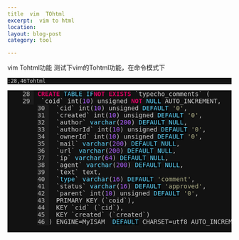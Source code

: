 ```yaml
---
title  vim  TOhtml
excerpt:  vim to html 
location: 
layout: blog-post
category: tool

---
```

vim Tohtml功能
测试下vim的Tohtml功能，在命令模式下

	:28,46Tohtml

<style type="text/css">
pre { font-family: monospace; color: #d0d0d0; background-color: #121212; }
.lnr { color: #bcbcbc; background-color: #1c1c1c; }
.Type { color: #5fd7ff; }
.String { color: #afaf87; }
.Number { color: #af5fff; }
.Special { color: #5fd7ff; background-color: #080808; }
.Statement { color: #d7005f; font-weight: bold; }
</style>

<pre>
	<span class="lnr">28 </span> <span class="Statement">CREATE</span> <span class="Special">TABLE</span> <span class="Special">IF</span><span class="Statement">NOT</span> <span class="Statement">EXISTS</span> `typecho_comments` (
	<span class="lnr">29 </span>  `coid` int(<span class="Number">10</span>) unsigned <span class="Statement">NOT</span> <span class="Special">NULL</span> AUTO_INCREMENT,
		<span class="lnr">30 </span>  `cid` int(<span class="Number">10</span>) unsigned <span class="Special">DEFAULT</span> <span class="String">'0'</span>,
		<span class="lnr">31 </span>  `created` int(<span class="Number">10</span>) unsigned <span class="Special">DEFAULT</span> <span class="String">'0'</span>,
		<span class="lnr">32 </span>  `author` <span class="Type">varchar</span>(<span class="Number">200</span>) <span class="Special">DEFAULT</span> <span class="Special">NULL</span>,
		<span class="lnr">33 </span>  `authorId` int(<span class="Number">10</span>) unsigned <span class="Special">DEFAULT</span> <span class="String">'0'</span>,
		<span class="lnr">34 </span>  `ownerId` int(<span class="Number">10</span>) unsigned <span class="Special">DEFAULT</span> <span class="String">'0'</span>,
		<span class="lnr">35 </span>  `mail` <span class="Type">varchar</span>(<span class="Number">200</span>) <span class="Special">DEFAULT</span> <span class="Special">NULL</span>,
		<span class="lnr">36 </span>  `url` <span class="Type">varchar</span>(<span class="Number">200</span>) <span class="Special">DEFAULT</span> <span class="Special">NULL</span>,
		<span class="lnr">37 </span>  `ip` <span class="Type">varchar</span>(<span class="Number">64</span>) <span class="Special">DEFAULT</span> <span class="Special">NULL</span>,
		<span class="lnr">38 </span>  `agent` <span class="Type">varchar</span>(<span class="Number">200</span>) <span class="Special">DEFAULT</span> <span class="Special">NULL</span>,
		<span class="lnr">39 </span>  `text` text,
		<span class="lnr">40 </span>  `<span class="Special">type</span>` <span class="Type">varchar</span>(<span class="Number">16</span>) <span class="Special">DEFAULT</span> <span class="String">'comment'</span>,
		<span class="lnr">41 </span>  `status` <span class="Type">varchar</span>(<span class="Number">16</span>) <span class="Special">DEFAULT</span> <span class="String">'approved'</span>,
		<span class="lnr">42 </span>  `parent` int(<span class="Number">10</span>) unsigned <span class="Special">DEFAULT</span> <span class="String">'0'</span>,
		<span class="lnr">43 </span>  PRIMARY KEY (`coid`),
		<span class="lnr">44 </span>  KEY `cid` (`cid`),
		<span class="lnr">45 </span>  KEY `created` (`created`)
		<span class="lnr">46 </span>) ENGINE=MyISAM  <span class="Special">DEFAULT</span> CHARSET=utf8 AUTO_INCREMENT=<span class="Number">1320</span> ;

</pre>
